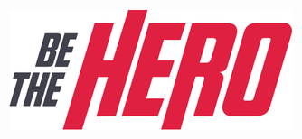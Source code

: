 ![Title](https://raw.githubusercontent.com/Luiz-Pedro/be-the-hero/master/frontend/src/assets/logo.svg?sanitize=true)